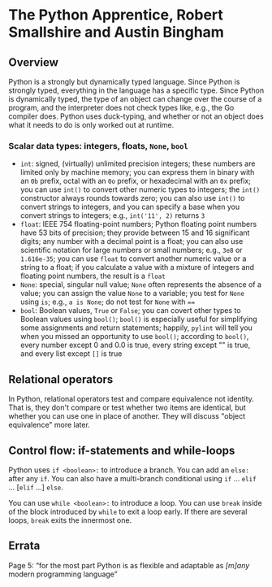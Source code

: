 # The Python Apprentice, Robert Smallshire and Austin Bingham

## Overview

Python is a strongly but dynamically typed language.  Since Python is strongly
typed, everything in the language has a specific type.  Since Python is
dynamically typed, the type of an object can change over the course of
a program, and the interpreter does not check types like, e.g., the Go
compiler does.  Python uses duck-typing, and whether or not an object does
what it needs to do is only worked out at runtime.

### Scalar data types: integers, floats, `None`, `bool`

+ `int`: signed, (virtually) unlimited precision integers; these numbers are
  limited only by machine memory; you can express them in binary with an `0b`
  prefix, octal with an `0o` prefix, or hexadecimal with an `0x` prefix; you
  can use `int()` to convert other numeric types to integers; the `int()`
  constructor always rounds towards zero; you can also use `int()` to convert
  strings to integers, and you can specify a base when you convert strings to
  integers; e.g., `int('11', 2)` returns `3`
+ `float`: IEEE 754 floating-point numbers; Python floating point numbers have
  53 bits of precision; they provide between 15 and 16 significant digits; any
  number with a decimal point is a float; you can also use scientific notation
  for large numbers or small numbers; e.g., `3e8` or `1.616e-35`; you can use
  `float` to convert another numeric value or a string to a float; if you
  calculate a value with a mixture of integers and floating point numbers, the
  result is a `float`
+ `None`: special, singular null value; `None` often represents the absence of
  a value; you can assign the value `None` to a variable; you test for `None`
  using `is`; e.g., `a is None`; do not test for `None` with `==`
+ `bool`: Boolean values, `True` or `False`; you can covert other types to
  Boolean values using `bool()`; `bool()` is especially useful for simplifying
  some assignments and return statements; happily, `pylint` will tell you when
  you missed an opportunity to use `bool()`; according to `bool()`, every
  number except 0 and 0.0 is true, every string except "" is true, and every
  list except `[]` is true

## Relational operators

In Python, relational operators test and compare equivalence not identity.
That is, they don't compare or test whether two items are identical, but
whether you can use one in place of another.  They will discuss "object
equivalence" more later.

## Control flow: if-statements and while-loops

Python uses `if <boolean>:` to introduce a branch.  You can add an `else:`
after any `if`.  You can also have a multi-branch conditional using `if` ...
`elif` ... [`elif` ...] `else`.

You can use `while <boolean>:` to introduce a loop.  You can use `break`
inside of the block introduced by `while` to exit a loop early.  If there are
several loops, `break` exits the innermost one.

## Errata

Page 5: “for the most part Python is as flexible and adaptable as *[m]any* modern
programming language”
